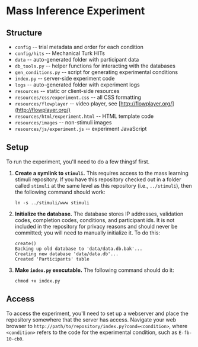 # Mass Inference Experiment

## Structure

* `config` -- trial metadata and order for each condition
* `config/hits` -- Mechanical Turk HITs
* `data` -- auto-generated folder with participant data
* `db_tools.py` -- helper functions for interacting with the databases
* `gen_conditions.py` -- script for generating experimental conditions
* `index.py` -- server-side experiment code
* `logs` -- auto-generated folder with experiment logs
* `resources` -- static or client-side resources
* `resources/css/experiment.css` -- all CSS formatting
* `resources/flowplayer` -- video player, see [http://flowplayer.org/](http://flowplayer.org/)
* `resources/html/experiment.html` -- HTML template code
* `resources/images` -- non-stimuli images
* `resources/js/experiment.js` -- experiment JavaScript

## Setup

To run the experiment, you'll need to do a few thingsf first.

1. **Create a symlink to `stimuli`.** This requires access to the mass learning stimuli repository. If you have this repository checked out in a folder called `stimuli` at the same level as this repository (i.e., `../stimuli`), then the following command should work:

   ```ln -s ../stimuli/www stimuli```

2. **Initialize the database.** The database stores IP addresses, validation codes, completion codes, conditions, and participant ids. It is not included in the repository for privacy reasons and should never be committed; you will need to manually initialize it. To do this:

   ```$ python -i db_tools.py  
   create()  
   Backing up old database to 'data/data.db.bak'...  
   Creating new database 'data/data.db'...  
   Created 'Participants' table 
   ```

3. **Make `index.py` executable.** The following command should do it:

   ```chmod +x index.py```

## Access

To access the experiment, you'll need to set up a webserver and place the repository somewhere that the server has access. Navigate your web browser to `http://path/to/repository/index.py?cond=<condition>`, where `<condition>` refers to the code for the experimental condition, such as `E-fb-10-cb0`.

